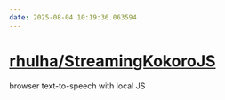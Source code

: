 ```yaml
---
date: 2025-08-04 10:19:36.063594
---
```


# [rhulha/StreamingKokoroJS](https://github.com/rhulha/StreamingKokoroJS)

browser text-to-speech with local JS